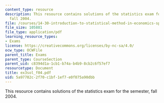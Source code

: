 ```yaml
---
content_type: resource
description: This resource contains solutions of the statistics exam for the semester,
  fall 2004.
file: /courses/14-30-introduction-to-statistical-method-in-economics-spring-2006/5a97782c2f70c1bf1ef7e0f075a90dbb_ex3sol_f04.pdf
file_size: 105881
file_type: application/pdf
learning_resource_types:
- Exams
license: https://creativecommons.org/licenses/by-nc-sa/4.0/
ocw_type: OCWFile
parent_title: Exams
parent_type: CourseSection
parent_uid: c8394d1a-1cb1-b74a-b4b9-8cb2c6f57ef7
resourcetype: Document
title: ex3sol_f04.pdf
uid: 5a97782c-2f70-c1bf-1ef7-e0f075a90dbb
---
```

This resource contains solutions of the statistics exam for the semester, fall 2004.